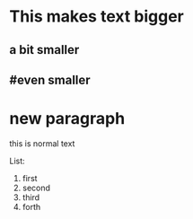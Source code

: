 # This makes text bigger
## a bit smaller
## #even smaller

# new paragraph
this is normal text

List:
1. first
2. second
3. third
4. forth
